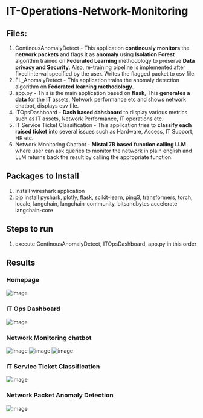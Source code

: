 # IT-Operations-Network-Monitoring

## Files:
  1. ContinousAnomalyDetect - This application **continously monitors** the **network packets** and flags it as **anomaly** using **Isolation Forest** algorithm trained on **Federated Learning** methodology to preserve **Data privacy and Security**. Also, re-training pipeline is implemented after fixed interval specified by the user. Writes the flagged packet to csv file.
  2. FL_AnomalyDetect - This application trains the anomaly detection algorithm on **Federated learning methodology**.
  3. app.py - This is the main application based on **flask**, This **generates a data** for the IT assets, Network performance etc and shows network chatbot, displays csv file.
  4. ITOpsDashboard - **Dash based dahsboard** to display various metrics such as IT assets, Network Performance, IT operations etc.
  5. IT Service Ticket Classification - This application tries to **classify each raised ticket** into several issues such as Hardware, Access, IT Support, HR etc.
  6. Network Monitoring Chatbot - **Mistal 7B based function calling LLM** where user can ask queries to monitor the network in plain english and LLM returns back the result by calling the appropriate function.

## Packages to Install
  1. Install wireshark application
  2. pip install pyshark, plotly, flask, scikit-learn, ping3, transformers, torch, locale, langchain, langchain-community, bitsandbytes accelerate  langchain-core
     
## Steps to run 
1. execute ContinousAnomalyDetect, ITOpsDashboard, app.py in this order

## Results
### Homepage
![image](https://github.com/user-attachments/assets/ba75f127-153e-49ad-9adb-8abfeb84b9a0)

### IT Ops Dashboard
![image](https://github.com/user-attachments/assets/df98e447-94af-4e0e-8614-3783a3ed9013)

### Network Monitoring chatbot
![image](https://github.com/user-attachments/assets/a48646f1-1f0d-4e81-b809-1ffc2038738c)
![image](https://github.com/user-attachments/assets/87a196d9-414f-4d1d-a2ba-9f293b912fe0)
![image](https://github.com/user-attachments/assets/6708877f-8184-45bc-9d15-6243a2df34d8)

### IT Service Ticket Classification
![image](https://github.com/user-attachments/assets/15fe632c-1018-4f6e-8adf-088b687d26c5)

### Network Packet Anomaly Detection
![image](https://github.com/user-attachments/assets/c4114a75-dc6b-4d17-b9af-fedc31e8f09e)









